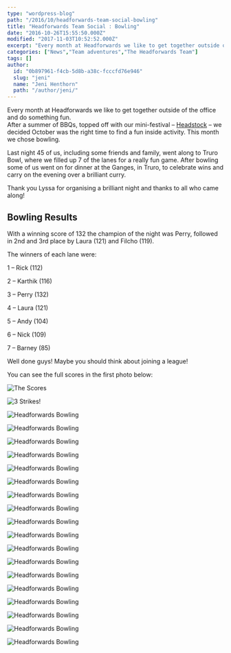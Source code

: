 ```yaml
---
type: "wordpress-blog"
path: "/2016/10/headforwards-team-social-bowling"
title: "Headforwards Team Social : Bowling"
date: "2016-10-26T15:55:50.000Z"
modified: "2017-11-03T10:52:52.000Z"
excerpt: "Every month at Headforwards we like to get together outside of the office and do something fun. After a summer of BBQs, topped off with our mini-festival – Headstock – we decided October was the right time to find a fun inside activity. This month we chose bowling. Last night 45 of us, including some …"
categories: ["News","Team adventures","The Headforwards Team"]
tags: []
author:
  id: "0b897961-f4cb-5d8b-a38c-fcccfd76e946"
  slug: "jeni"
  name: "Jeni Henthorn"
  path: "/author/jeni/"
---
```

Every month at Headforwards we like to get together outside of the office and do something fun.  
After a summer of BBQs, topped off with our mini-festival – [Headstock](https://www.headforwards.com/2016/09/headstock-2016/) – we decided October was the right time to find a fun inside activity. This month we chose bowling.

Last night 45 of us, including some friends and family, went along to Truro Bowl, where we filled up 7 of the lanes for a really fun game. After bowling some of us went on for dinner at the Ganges, in Truro, to celebrate wins and carry on the evening over a brilliant curry.

Thank you Lyssa for organising a brilliant night and thanks to all who came along!

Bowling Results
---------------

With a winning score of 132 the champion of the night was Perry, followed in 2nd and 3rd place by Laura (121) and Filcho (119).

The winners of each lane were:

1 – Rick (112)

2 – Karthik (116)

3 – Perry (132)

4 – Laura (121)

5 – Andy (104)

6 – Nick (109)

7 – Barney (85)

Well done guys! Maybe you should think about joining a league!

You can see the full scores in the first photo below:

<section class="gallery">

![The Scores](//headforwards.com/wp-content/uploads/2016/10/Headforwards-Bowling-2016-Scores.jpg)

![3 Strikes!](//headforwards.com/wp-content/uploads/2016/10/Headforwards-Bowling-2016-3strikes.jpg)

![Headforwards Bowling](//headforwards.com/wp-content/uploads/2016/10/Headforwards-Bowling-201691935.jpg)

![Headforwards Bowling](//headforwards.com/wp-content/uploads/2016/10/Headforwards-Bowling-201684714.jpg)

![Headforwards Bowling](//headforwards.com/wp-content/uploads/2016/10/Headforwards-Bowling-2016-ballandpins.jpg)

![Headforwards Bowling](//headforwards.com/wp-content/uploads/2016/10/Headforwards-Bowling-2016-Bar.jpg)

![Headforwards Bowling](//headforwards.com/wp-content/uploads/2016/10/Headforwards-Bowling-2016-Craig.jpg)

![Headforwards Bowling](//headforwards.com/wp-content/uploads/2016/10/Headforwards-Bowling-2016-group1.jpg)

![Headforwards Bowling](//headforwards.com/wp-content/uploads/2016/10/Headforwards-Bowling-201685440.jpg)

![Headforwards Bowling](//headforwards.com/wp-content/uploads/2016/10/Headforwards-Bowling-201684332.jpg)

![Headforwards Bowling](//headforwards.com/wp-content/uploads/2016/10/Headforwards-Bowling-2016-Toby.jpg)

![Headforwards Bowling](//headforwards.com/wp-content/uploads/2016/10/Headforwards-Bowling-2016-Toby-strike.jpg)

![Headforwards Bowling](//headforwards.com/wp-content/uploads/2016/10/Headforwards-Bowling-2016-Pool.jpg)

![Headforwards Bowling](//headforwards.com/wp-content/uploads/2016/10/Headforwards-Bowling-2016-Lyssa.jpg)

![Headforwards Bowling](//headforwards.com/wp-content/uploads/2016/10/Headforwards-Bowling-2016-shoes.jpg)

![Headforwards Bowling](//headforwards.com/wp-content/uploads/2016/10/Headforwards-Bowling-2016-team.jpg)

![Headforwards Bowling](//headforwards.com/wp-content/uploads/2016/10/Headforwards-Bowling-2016-winner.jpg)

![Headforwards Bowling](//headforwards.com/wp-content/uploads/2016/10/Headforwards-Bowling-201691930.jpg)

![Headforwards Bowling](//headforwards.com/wp-content/uploads/2016/10/Headforwards-Bowling-2016-group.jpg)

![Headforwards Bowling](//headforwards.com/wp-content/uploads/2016/10/Headforwards-Bowling-201684443.jpg)

</section>

